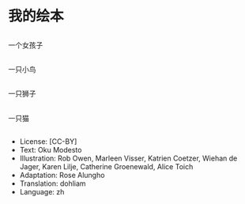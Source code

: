 # 我的绘本

##
一个女孩子

##
一只小鸟

##
一只狮子

##
一只猫

##
* License: [CC-BY]
* Text: Oku Modesto
* Illustration: Rob Owen, Marleen Visser, Katrien Coetzer, Wiehan de Jager, Karen Lilje, Catherine Groenewald, Alice Toich
* Adaptation: Rose Alungho
* Translation: dohliam
* Language: zh
